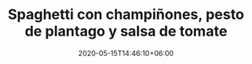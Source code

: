 ---
title: "Spaghetti con champiñones, pesto de plantago y salsa de tomate"
date: 2020-05-15T14:46:10+06:00
description: "Spaghetti con champiñones, pesto de plantago y salsa de tomate"
type: "recipe"
image: "images/recipes/spaghetti-champinones-pesto-plantago-tomate.jpeg"
imagecredit: klaoe
cuisine: Italiana
suitableForDiet: VeganDiet
yield: 2 porciones
prepTime: 30
cookTime: 15
totalTime: 45
categories: pasta 
tags:
  - "pasta"
  - "pesto"
ingredients:
- 250g spaghetti
- 400g tomate triturado
- 4 champiñones
- 1/4 cebolla
- 1/4 vaso de vino blanco
- 1 pizca de asafétida
- 1 cda de pesto de plantago
- 2 cdas levadura nutricional
- perejíl
- aceite de oliva
- sal
directions:
- En una olla pequeña pon el aceite, la cebolla picada, los champiñones limpios cortados en cuartos junto a la pizca de asafétida. Sofríe 3 minutos.
- Añade el vino blanco, remueve y deja cocinar a fuego medio otros 3 minutos.
- Agrega el tomate triturado junto a la sal y deja cocinar a fuego suave durante unos 12-14 minutos.
- Pasado este tiempo la salsa estará más espesa, añade el pesto de plantago y apaga.
- Remueve y deja reposar.
- Pon en agua para la pasta y cuando llegue a hervor, añade la sal.
- Vierte los spaghetti y cocina el tiempo necesario para que quede al dente.
- Una vez lista, escurre la pasta y mézclala con la salsa, añadiendo perejíl picado y levadura nutricional para terminar el plato.
tips: Unas gotitas de aceite de oliva en crudo encima del plato listo realzará el sabor del pesto.
---